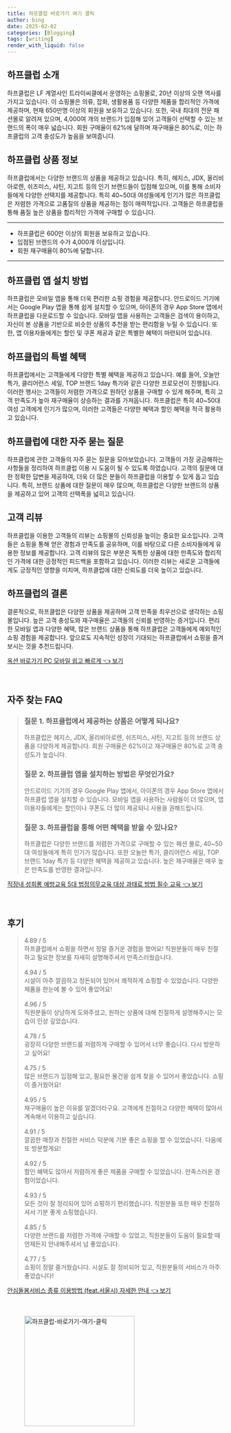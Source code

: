 ```yaml
---
title: 하프클럽 바로가기 여기 클릭
author: bing
date: 2025-02-02
categories: [Blogging]
tags: [writing]
render_with_liquid: false
---
```



<h2 id='하프클럽-소개'>하프클럽 소개</h2>

<p>하프클럽은 LF 계열사인 트라이씨클에서 운영하는 쇼핑몰로, 20년 이상의 오랜 역사를 가지고 있습니다. 이 쇼핑몰은 의류, 잡화, 생활용품 등 다양한 제품을 합리적인 가격에 제공하며, 현재 650만명 이상의 회원을 보유하고 있습니다. 또한, 국내 최대의 전문 패션몰로 알려져 있으며, 4,000여 개의 브랜드가 입점해 있어 고객들이 선택할 수 있는 브랜드의 폭이 매우 넓습니다. 회원 구매율이 62%에 달하며 재구매율은 80%로, 이는 하프클럽의 고객 충성도가 높음을 보여줍니다.</p>

<h2 id='상품-정보'>하프클럽 상품 정보</h2>

<p>하프클럽에서는 다양한 브랜드의 상품을 제공하고 있습니다. 특히, 헤지스, JDX, 올리비아로렌, 쉬즈미스, 샤틴, 지고트 등의 인기 브랜드들이 입점해 있으며, 이를 통해 소비자들에게 다양한 선택지를 제공합니다. 특히 40~50대 여성들에게 인기가 많은 하프클럽은 저렴한 가격으로 고품질의 상품을 제공하는 점이 매력적입니다. 고객들은 하프클럽을 통해 품질 높은 상품을 합리적인 가격에 구매할 수 있습니다.</p>

<hr />

<ul>
    <li>하프클럽은 600만 이상의 회원을 보유하고 있습니다.</li>
    <li>입점된 브랜드의 수가 4,000개 이상입니다.</li>
    <li>회원 재구매율이 80%에 달합니다.</li>
</ul>

<hr />

<h2 id='앱-설치-방법'>하프클럽 앱 설치 방법</h2>

<p>하프클럽은 모바일 앱을 통해 더욱 편리한 쇼핑 경험을 제공합니다. 안드로이드 기기에서는 Google Play 앱을 통해 쉽게 설치할 수 있으며, 아이폰의 경우 App Store 앱에서 하프클럽을 다운로드할 수 있습니다. 모바일 앱을 사용하는 고객들은 검색이 용이하고, 자신이 본 상품을 기반으로 비슷한 상품의 추천을 받는 편리함을 누릴 수 있습니다. 또한, 앱 이용자들에게는 할인 및 쿠폰 제공과 같은 특별한 혜택이 마련되어 있습니다.</p>

<h2 id='특별-혜택'>하프클럽의 특별 혜택</h2>

<p>하프클럽에서는 고객들에게 다양한 특별 혜택을 제공하고 있습니다. 예를 들어, 오늘만 특가, 클리어런스 세일, TOP 브랜드 1day 특가와 같은 다양한 프로모션이 진행됩니다. 이러한 행사는 고객들이 저렴한 가격으로 원하던 상품을 구매할 수 있게 해주며, 특히 고객 만족도가 높아 재구매율이 상승하는 결과를 가져옵니다. 하프클럽은 특히 40~50대 여성 고객에게 인기가 많으며, 이러한 고객들은 다양한 혜택과 할인 혜택을 적극 활용하고 있습니다.</p>

<h2 id='자주-묻는-질문'>하프클럽에 대한 자주 묻는 질문</h2>

<p>하프클럽에 관한 고객들의 자주 묻는 질문을 모아보았습니다. 고객들이 가장 궁금해하는 사항들을 정리하여 하프클럽 이용 시 도움이 될 수 있도록 하였습니다. 고객의 질문에 대한 정확한 답변을 제공하여, 더욱 더 많은 분들이 하프클럽을 이용할 수 있게 돕고 있습니다. 특히, 브랜드 상품에 대한 질문이 매우 많으며, 하프클럽은 다양한 브랜드의 상품을 제공하고 있어 고객의 선택폭을 넓히고 있습니다.</p>

<h2 id='고객-리뷰'>고객 리뷰</h2>

<p>하프클럽을 이용한 고객들의 리뷰는 쇼핑몰의 신뢰성을 높이는 중요한 요소입니다. 고객들은 쇼핑을 통해 얻은 경험과 만족도를 공유하며, 이를 바탕으로 다른 소비자들에게 유용한 정보를 제공합니다. 고객 리뷰의 많은 부분은 독특한 상품에 대한 만족도와 합리적인 가격에 대한 긍정적인 피드백을 포함하고 있습니다. 이러한 리뷰는 새로운 고객들에게도 긍정적인 영향을 미치며, 하프클럽에 대한 신뢰도를 더욱 높이고 있습니다.</p>

<h2 id='결론'>하프클럽의 결론</h2>

<p>결론적으로, 하프클럽은 다양한 상품을 제공하며 고객 만족을 최우선으로 생각하는 쇼핑몰입니다. 높은 고객 충성도와 재구매율은 고객들의 신뢰를 반영하는 증거입니다. 편리한 모바일 앱과 다양한 혜택, 많은 브랜드 상품을 통해 하프클럽은 고객들에게 예외적인 쇼핑 경험을 제공합니다. 앞으로도 지속적인 성장이 기대되는 하프클럽에서 쇼핑을 즐겨보시는 것을 추천드립니다.</p>


<p><a class="click-button" title="옥션 바로가기 PC 모바일 쉽고 빠르게" href="https://yellowplanner.github.io/posts/%EC%98%A5%EC%85%98-%EB%B0%94%EB%A1%9C%EA%B0%80%EA%B8%B0-PC-%EB%AA%A8%EB%B0%94%EC%9D%BC-%EC%89%BD%EA%B3%A0-%EB%B9%A0%EB%A5%B4%EA%B2%8C/" rel="dofollow">옥션 바로가기 PC 모바일 쉽고 빠르게 👈 보기</a></p><br>
<h2 id='자주_찾는_FAQ'>자주 찾는 FAQ</h2>
<div itemscope="" itemtype="https://schema.org/FAQPage"> 
<blockquote> 
<div itemscope="" itemprop="mainEntity" itemtype="https://schema.org/Question"> 
<h3 itemprop="name">질문 1. 하프클럽에서 제공하는 상품은 어떻게 되나요?</h3> 
<div itemscope="" itemprop="acceptedAnswer" itemtype="https://schema.org/Answer"> 
<span itemprop="text"> 
<p>하프클럽은 헤지스, JDX, 올리비아로렌, 쉬즈미스, 샤틴, 지고트 등의 브랜드 상품을 다양하게 제공합니다. 회원 구매율은 62%이고 재구매율은 80%로 고객 충성도가 높습니다.</p> 
</span> 
</div> 
</div> 

<div itemscope="" itemprop="mainEntity" itemtype="https://schema.org/Question"> 
<h3 itemprop="name">질문 2. 하프클럽 앱을 설치하는 방법은 무엇인가요?</h3> 
<div itemscope="" itemprop="acceptedAnswer" itemtype="https://schema.org/Answer"> 
<span itemprop="text"> 
<p>안드로이드 기기의 경우 Google Play 앱에서, 아이폰의 경우 App Store 앱에서 하프클럽 앱을 설치할 수 있습니다. 모바일 앱을 사용하는 사람들이 더 많으며, 앱 이용자들에게는 할인이나 쿠폰도 더 많이 제공되니 사용을 권해드립니다.</p> 
</span> 
</div> 
</div> 

<div itemscope="" itemprop="mainEntity" itemtype="https://schema.org/Question"> 
<h3 itemprop="name">질문 3. 하프클럽을 통해 어떤 혜택을 받을 수 있나요?</h3> 
<div itemscope="" itemprop="acceptedAnswer" itemtype="https://schema.org/Answer"> 
<span itemprop="text"> 
<p>하프클럽은 다양한 브랜드를 저렴한 가격으로 구매할 수 있는 패션 몰로, 40~50대 여성들에게 특히 인기가 많습니다. 또한 오늘만 특가, 클리어런스 세일, TOP 브랜드 1day 특가 등 다양한 혜택을 제공하고 있습니다. 높은 재구매율은 매우 높은 만족도를 반영한 결과입니다.</p> 
</span> 
</div> 
</div> 
</blockquote> 
</div>
<p><a class="click-button" title="직장내 성희롱 예방교육 5대 법정의무교육 대상 과태료 방법 필수 교육" href="https://yellowplanner.github.io/posts/%EC%A7%81%EC%9E%A5%EB%82%B4-%EC%84%B1%ED%9D%AC%EB%A1%B1-%EC%98%88%EB%B0%A9%EA%B5%90%EC%9C%A1-5%EB%8C%80-%EB%B2%95%EC%A0%95%EC%9D%98%EB%AC%B4%EA%B5%90%EC%9C%A1-%EB%8C%80%EC%83%81-%EA%B3%BC%ED%83%9C%EB%A3%8C-%EB%B0%A9%EB%B2%95-%ED%95%84%EC%88%98-%EA%B5%90%EC%9C%A1/" rel="dofollow">직장내 성희롱 예방교육 5대 법정의무교육 대상 과태료 방법 필수 교육 👈 보기</a></p><br>
<h2 id='후기'>후기</h2>
<div itemscope itemtype="https://schema.org/Product">
  <blockquote>
  <div itemprop="review" itemscope itemtype="https://schema.org/Review">
      <div itemprop="reviewRating" itemscope itemtype="https://schema.org/Rating"> <span itemprop="ratingValue">4.89</span> / <span itemprop="bestRating">5</span> </div>
      <span itemprop="reviewBody">하프클럽에서 쇼핑을 하면서 정말 즐거운 경험을 했어요! 직원분들이 매우 친절하고 필요한 정보를 자세히 설명해주셔서 만족스러웠습니다.</span>
  </div>
  <br>
  <div itemprop="review" itemscope itemtype="https://schema.org/Review">
      <div itemprop="reviewRating" itemscope itemtype="https://schema.org/Rating"> <span itemprop="ratingValue">4.94</span> / <span itemprop="bestRating">5</span> </div>
      <span itemprop="reviewBody">시설이 아주 깔끔하고 정돈되어 있어서 쾌적하게 쇼핑할 수 있었습니다. 다양한 제품을 한눈에 볼 수 있어 좋았어요!</span>
  </div>
  <br>
  <div itemprop="review" itemscope itemtype="https://schema.org/Review">
      <div itemprop="reviewRating" itemscope itemtype="https://schema.org/Rating"> <span itemprop="ratingValue">4.96</span> / <span itemprop="bestRating">5</span> </div>
      <span itemprop="reviewBody">직원분들이 상냥하게 도와주셨고, 원하는 상품에 대해 친절하게 설명해주시는 모습이 인상 깊었습니다.</span>
  </div>
  <br>
  <div itemprop="review" itemscope itemtype="https://schema.org/Review">
      <div itemprop="reviewRating" itemscope itemtype="https://schema.org/Rating"> <span itemprop="ratingValue">4.78</span> / <span itemprop="bestRating">5</span> </div>
      <span itemprop="reviewBody">굉장히 다양한 브랜드를 저렴하게 구매할 수 있어서 너무 좋습니다. 다시 방문하고 싶어요!</span>
  </div>
  <br>
  <div itemprop="review" itemscope itemtype="https://schema.org/Review">
      <div itemprop="reviewRating" itemscope itemtype="https://schema.org/Rating"> <span itemprop="ratingValue">4.75</span> / <span itemprop="bestRating">5</span> </div>
      <span itemprop="reviewBody">많은 브랜드가 입점해 있고, 필요한 물건을 쉽게 찾을 수 있어서 좋았습니다. 쇼핑이 즐거웠어요!</span>
  </div>
  <br>
  <div itemprop="review" itemscope itemtype="https://schema.org/Review">
      <div itemprop="reviewRating" itemscope itemtype="https://schema.org/Rating"> <span itemprop="ratingValue">4.95</span> / <span itemprop="bestRating">5</span> </div>
      <span itemprop="reviewBody">재구매율이 높은 이유를 알겠더라구요. 고객에게 친절하고 다양한 혜택이 많아서 계속해서 이용하고 싶습니다.</span>
  </div>
  <br>
  <div itemprop="review" itemscope itemtype="https://schema.org/Review">
      <div itemprop="reviewRating" itemscope itemtype="https://schema.org/Rating"> <span itemprop="ratingValue">4.91</span> / <span itemprop="bestRating">5</span> </div>
      <span itemprop="reviewBody">깔끔한 매장과 친절한 서비스 덕분에 기분 좋은 쇼핑을 할 수 있었습니다. 다음에 또 방문할게요!</span>
  </div>
  <br>
  <div itemprop="review" itemscope itemtype="https://schema.org/Review">
      <div itemprop="reviewRating" itemscope itemtype="https://schema.org/Rating"> <span itemprop="ratingValue">4.92</span> / <span itemprop="bestRating">5</span> </div>
      <span itemprop="reviewBody">할인 혜택도 많아서 저렴하게 좋은 제품을 구매할 수 있었습니다. 만족스러운 경험이었습니다.</span>
  </div>
  <br>
  <div itemprop="review" itemscope itemtype="https://schema.org/Review">
      <div itemprop="reviewRating" itemscope itemtype="https://schema.org/Rating"> <span itemprop="ratingValue">4.93</span> / <span itemprop="bestRating">5</span> </div>
      <span itemprop="reviewBody">모든 것이 잘 정리되어 있어 쇼핑하기 편리했습니다. 직원분들 또한 매우 친절하셔서 기분 좋게 쇼핑했습니다.</span>
  </div>
  <br>
  <div itemprop="review" itemscope itemtype="https://schema.org/Review">
      <div itemprop="reviewRating" itemscope itemtype="https://schema.org/Rating"> <span itemprop="ratingValue">4.85</span> / <span itemprop="bestRating">5</span> </div>
      <span itemprop="reviewBody">다양한 브랜드를 저렴한 가격에 구매할 수 있었고, 직원분들이 도움이 필요할 때 언제든지 안내해주셔서 넘 좋았습니다.</span>
  </div>
  <br>
  <div itemprop="review" itemscope itemtype="https://schema.org/Review">
      <div itemprop="reviewRating" itemscope itemtype="https://schema.org/Rating"> <span itemprop="ratingValue">4.77</span> / <span itemprop="bestRating">5</span> </div>
      <span itemprop="reviewBody">쇼핑이 정말 즐거웠습니다. 시설도 잘 정비되어 있고, 직원분들의 서비스가 아주 좋았습니다!</span>
  </div>
  </blockquote>
</div>
<p><a class="click-button" title="안심돌봄서비스 종류 이용방법 (feat.서울시) 자세한 안내" href="https://yellowplanner.github.io/posts/%EC%95%88%EC%8B%AC%EB%8F%8C%EB%B4%84%EC%84%9C%EB%B9%84%EC%8A%A4-%EC%A2%85%EB%A5%98-%EC%9D%B4%EC%9A%A9%EB%B0%A9%EB%B2%95-(feat.%EC%84%9C%EC%9A%B8%EC%8B%9C)-%EC%9E%90%EC%84%B8%ED%95%9C-%EC%95%88%EB%82%B4/" rel="dofollow">안심돌봄서비스 종류 이용방법 (feat.서울시) 자세한 안내 👈 보기</a></p><br>
<figure class="image"><img src="https://yellowplanner.github.io/assets/img/thumbnail/하프클럽-바로가기-여기-클릭.webp" alt="하프클럽-바로가기-여기-클릭" width="256" height="256"></figure>